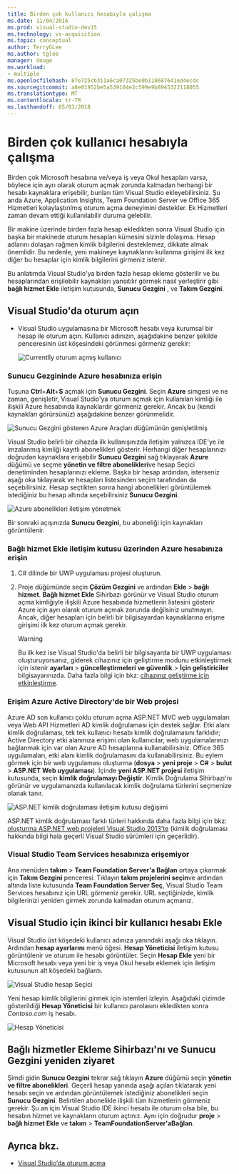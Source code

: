 ```yaml
---
title: Birden çok kullanıcı hesabıyla çalışma
ms.date: 11/04/2016
ms.prod: visual-studio-dev15
ms.technology: vs-acquisition
ms.topic: conceptual
author: TerryGLee
ms.author: tglee
manager: douge
ms.workload:
- multiple
ms.openlocfilehash: 87e725cb311a6ca07325be0b118687641ed4ecdc
ms.sourcegitcommit: a8e01952be5a539104e2c599e9b8945322118055
ms.translationtype: MT
ms.contentlocale: tr-TR
ms.lasthandoff: 05/03/2018
---
```

# <a name="work-with-multiple-user-accounts"></a>Birden çok kullanıcı hesabıyla çalışma

Birden çok Microsoft hesabına ve/veya iş veya Okul hesapları varsa, böylece için ayrı olarak oturum açmak zorunda kalmadan herhangi bir hesabı kaynaklara erişebilir, bunları tüm Visual Studio ekleyebilirsiniz. Şu anda Azure, Application Insights, Team Foundation Server ve Office 365 Hizmetleri kolaylaştırılmış oturum açma deneyimini destekler. Ek Hizmetleri zaman devam ettiği kullanılabilir duruma gelebilir.

Bir makine üzerinde birden fazla hesap ekledikten sonra Visual Studio için başka bir makinede oturum hesapları kümesini sizinle dolaşıma. Hesap adlarını dolaşan rağmen kimlik bilgilerini desteklemez, dikkate almak önemlidir. Bu nedenle, yeni makineye kaynaklarını kullanma girişimi ilk kez diğer bu hesaplar için kimlik bilgilerini girmeniz istenir.

Bu anlatımda Visual Studio'ya birden fazla hesap ekleme gösterilir ve bu hesaplarından erişilebilir kaynakları yansıtılır görmek nasıl yerleştirir gibi **bağlı hizmet Ekle** iletişim kutusunda, **Sunucu Gezgini** , ve **Takım Gezgini**.

## <a name="sign-in-to-visual-studio"></a>Visual Studio'da oturum açın

- Visual Studio uygulamasına bir Microsoft hesabı veya kurumsal bir hesap ile oturum açın. Kullanıcı adınızın, aşağıdakine benzer şekilde penceresinin üst köşesindeki görünmesi görmeniz gerekir:

     ![Currentlly oturum açmış kullanıcı](../ide/media/vs2015_username.png "VS2015_UserName")

### <a name="access-your-azure-account-in-server-explorer"></a>Sunucu Gezgininde Azure hesabınıza erişin

Tuşuna **Ctrl**+**Alt**+**S** açmak için **Sunucu Gezgini**. Seçin **Azure** simgesi ve ne zaman, genişletir, Visual Studio'ya oturum açmak için kullanılan kimliği ile ilişkili Azure hesabında kaynaklardır görmeniz gerekir. Ancak bu (kendi kaynakları görürsünüz) aşağıdakine benzer görünmelidir.

![Sunucu Gezgini gösteren Azure Araçları düğümünün genişletilmiş](../ide/media/vs2015_serverexplorer.png "VS2015_ServerExplorer")

Visual Studio belirli bir cihazda ilk kullanışınızda iletişim yalnızca IDE'ye ile imzalanmış kimliği kayıtlı abonelikleri gösterir. Herhangi diğer hesaplarınızı doğrudan kaynaklara erişebilir **Sunucu Gezgini** sağ tıklayarak **Azure** düğümü ve seçme **yönetin ve filtre abonelikleri**ve hesap Seçici denetiminden hesaplarınızı ekleme. Başka bir hesap ardından, isterseniz aşağı oka tıklayarak ve hesapları listesinden seçim tarafından da seçebilirsiniz. Hesap seçtikten sonra hangi abonelikleri görüntülemek istediğiniz bu hesap altında seçebilirsiniz **Sunucu Gezgini**.

![Azure abonelikleri iletişim yönetmek](../ide/media/vs2015_manage_subs.png "vs2015_manage_subs")

Bir sonraki açışınızda **Sunucu Gezgini**, bu aboneliği için kaynakları görüntülenir.

### <a name="access-your-azure-account-via-add-connected-service-dialog"></a>Bağlı hizmet Ekle iletişim kutusu üzerinden Azure hesabınıza erişin

1. C# dilinde bir UWP uygulaması projesi oluşturun.

1. Proje düğümünde seçin **Çözüm Gezgini** ve ardından **Ekle** > **bağlı hizmet**. **Bağlı hizmet Ekle** Sihirbazı görünür ve Visual Studio oturum açma kimliğiyle ilişkili Azure hesabında hizmetlerin listesini gösterir Azure için ayrı olarak oturum açmak zorunda değilsiniz unutmayın. Ancak, diğer hesapları için belirli bir bilgisayardan kaynaklarına erişme girişimi ilk kez oturum açmak gerekir.

    > [!WARNING]
    > Bu ilk kez ise Visual Studio'da belirli bir bilgisayarda bir UWP uygulaması oluşturuyorsanız, giderek cihazınız için geliştirme modunu etkinleştirmek için istenir **ayarları** > **güncelleştirmeleri ve güvenlik**  >  **İçin geliştiriciler** bilgisayarınızda. Daha fazla bilgi için bkz: [cihazınız geliştirme için etkinleştirme](/windows/uwp/get-started/enable-your-device-for-development).

### <a name="access_azure"></a> Erişim Azure Active Directory'de bir Web projesi

Azure AD son kullanıcı çoklu oturum açma ASP.NET MVC web uygulamaları veya Web API Hizmetleri AD kimlik doğrulaması için destek sağlar. Etki alanı kimlik doğrulaması, tek tek kullanıcı hesabı kimlik doğrulamasını farklıdır; Active Directory etki alanınıza erişimi olan kullanıcılar, web uygulamalarınızı bağlanmak için var olan Azure AD hesaplarına kullanabilirsiniz. Office 365 uygulamaları, etki alanı kimlik doğrulamasını da kullanabilirsiniz. Bu eylem görmek için bir web uygulaması oluşturma (**dosya** > **yeni proje** > **C#** > **bulut**  >  **ASP.NET Web uygulaması**). İçinde **yeni ASP.NET projesi** iletişim kutusunda, seçin **kimlik doğrulamayı Değiştir**. Kimlik Doğrulama Sihirbazı'nı görünür ve uygulamanızda kullanılacak kimlik doğrulama türlerini seçmenize olanak tanır.

![ASP.NET kimlik doğrulaması iletişim kutusu değişimi](../ide/media/vs2015_change_authentication.png "VS2015_change_authentication")

ASP.NET kimlik doğrulaması farklı türleri hakkında daha fazla bilgi için bkz: [oluşturma ASP.NET web projeleri Visual Studio 2013'te](http://www.asp.net/visual-studio/overview/2013/creating-web-projects-in-visual-studio#orgauth) (kimlik doğrulaması hakkında bilgi hala geçerli Visual Studio sürümleri için geçerlidir).

### <a name="access-your-visual-studio-team-services-account"></a>Visual Studio Team Services hesabınıza erişemiyor

Ana menüden **takım** > **Team Foundation Server'a Bağlan** ortaya çıkarmak için **Takım Gezgini** penceresi. Tıklayın **takım projelerini seçin**ve ardından altında liste kutusunda **Team Foundation Server Seç**, Visual Studio Team Services hesabınız için URL görmeniz gerekir. URL seçtiğinizde, kimlik bilgilerinizi yeniden girmek zorunda kalmadan oturum açmanız.

## <a name="add-a-second-user-account-to-visual-studio"></a>Visual Studio için ikinci bir kullanıcı hesabı Ekle

Visual Studio üst köşedeki kullanıcı adınıza yanındaki aşağı oka tıklayın. Ardından **hesap ayarlarını** menü öğesi. **Hesap Yöneticisi** iletişim kutusu görüntülenir ve oturum ile hesabı görüntüler. Seçin **Hesap Ekle** yeni bir Microsoft hesabı veya yeni bir iş veya Okul hesabı eklemek için iletişim kutusunun alt köşedeki bağlantı.

![Visual Studio hesap Seçici](../ide/media/vs2015_acct_picker.png "VS2015_acct_picker")

Yeni hesap kimlik bilgilerini girmek için istemleri izleyin. Aşağıdaki çizimde gösterildiği **Hesap Yöneticisi** bir kullanıcı parolasını ekledikten sonra *Contoso.com* iş hesabı.

![Hesap Yöneticisi](../ide/media/vs2015_accountmanager.gif "VS2015_AccountManager")

## <a name="revisit-the-add-connected-services-wizard-and-server-explorer"></a>Bağlı hizmetler Ekleme Sihirbazı'nı ve Sunucu Gezgini yeniden ziyaret

Şimdi gidin **Sunucu Gezgini** tekrar sağ tıklayın **Azure** düğümü seçin **yönetin ve filtre abonelikleri**. Geçerli hesap yanında aşağı açılan tıklatarak yeni hesabı seçin ve ardından görüntülemek istediğiniz abonelikleri seçin **Sunucu Gezgini**. Belirtilen abonelikle ilişkili tüm hizmetlerin görmeniz gerekir. Şu an için Visual Studio IDE ikinci hesabı ile oturum olsa bile, bu hesabın hizmet ve kaynakların oturum açtınız. Aynı için doğrudur **proje** > **bağlı hizmet Ekle** ve **takım** > **TeamFoundationServer'aBağlan**.

## <a name="see-also"></a>Ayrıca bkz.

- [Visual Studio’da oturum açma](signing-in-to-visual-studio.md)
